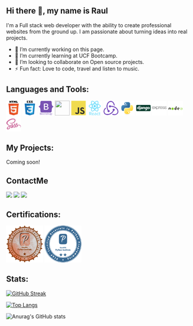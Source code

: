 ## Hi there 👋, my name is Raul

I'm a Full stack web developer with the ability to create professional websites from the ground up. I am passionate about turning ideas into real projects.

- 🔭 I’m currently working on this page. 
- 🌱 I’m currently learning at UCF Bootcamp. 
- 👯 I’m looking to collaborate on Open source projects. 
- ⚡ Fun fact: Love to code, travel and listen to music.

## Languages and Tools:

[<img width="40" height="40" src="https://raw.githubusercontent.com/devicons/devicon/master/icons/html5/html5-original-wordmark.svg"/>](https://www.w3.org/html/)
[<img width="40" height="40" src="https://raw.githubusercontent.com/devicons/devicon/master/icons/css3/css3-original-wordmark.svg"/>](https://www.w3schools.com/css/)
[<img width="40" height="40" src="https://raw.githubusercontent.com/devicons/devicon/master/icons/bootstrap/bootstrap-plain-wordmark.svg"/>](https://getbootstrap.com)
[<img width="40" height="40" src="https://www.vectorlogo.zone/logos/tailwindcss/tailwindcss-icon.svg"/>](https://tailwindcss.com/)
[<img width="40" height="40" src="https://raw.githubusercontent.com/devicons/devicon/master/icons/javascript/javascript-original.svg"/>](https://developer.mozilla.org/en-US/docs/Web/JavaScript)
[<img width="40" height="40" src="https://raw.githubusercontent.com/devicons/devicon/master/icons/react/react-original-wordmark.svg"/>](https://reactjs.org/)
[<img width="40" height="40" src="https://raw.githubusercontent.com/devicons/devicon/master/icons/redux/redux-original.svg"/>](https://redux.js.org)
[<img width="40" height="40" src="https://raw.githubusercontent.com/devicons/devicon/master/icons/python/python-original.svg"/>](https://www.python.org)
[<img width="40" height="40" src="https://raw.githubusercontent.com/devicons/devicon/master/icons/django/django-original.svg"/>](https://www.djangoproject.com/)
[<img width="40" height="40" src="https://raw.githubusercontent.com/devicons/devicon/master/icons/express/express-original-wordmark.svg"/>](https://expressjs.com)
[<img width="40" height="40" src="https://raw.githubusercontent.com/devicons/devicon/master/icons/nodejs/nodejs-original-wordmark.svg"/>](https://nodejs.org)
[<img width="40" height="40" src="https://raw.githubusercontent.com/devicons/devicon/master/icons/sass/sass-original.svg"/>](https://sass-lang.com)


## My Projects:
Coming soon!

## ContactMe
[<img src="https://img.shields.io/badge/LinkedIn-blue?style=for-the-badge&logo=linkedin&logoColor=white"/>](https://www.linkedin.com/in/raul-jimenez-778b2a196/)
[<img src="https://img.shields.io/badge/github-white?style=for-the-badge&logo=github&logoColor=black"/>](https://github.com/jimenezraul)
[<img src="https://img.shields.io/badge/Gmail-white?style=for-the-badge&logo=gmail&logoColor=red"/>](mailto:jimenezraul1981@gmail.com)

## Certifications:

[<img height='100' src="assets/img/pcep-30-01-pcep-certified-entry-level-python-programmer.png"/>](https://www.credly.com/badges/7a168258-69af-453b-b9b2-6c4da247ff4d/public_url)
[<img height='100' src="assets/img/pcap-31-03-pcap-certified-associate-in-python-programming.png"/>](https://www.credly.com/badges/6c67f5dd-8222-4e99-a80c-668e9d845594/public_url)

## Stats:

[![GitHub Streak](https://github-readme-streak-stats.herokuapp.com?user=jimenezraul&theme=dark&date_format=M%20j%5B%2C%20Y%5D)](https://git.io/streak-stats)

[![Top Langs](https://github-readme-stats.vercel.app/api/top-langs/?username=jimenezraul&layout=compact&theme=vision-friendly-dark)](https://github.com/anuraghazra/github-readme-stats)

![Anurag's GitHub stats](https://github-readme-stats.vercel.app/api?username=jimenezraul&show_icons=true&theme=radical)
